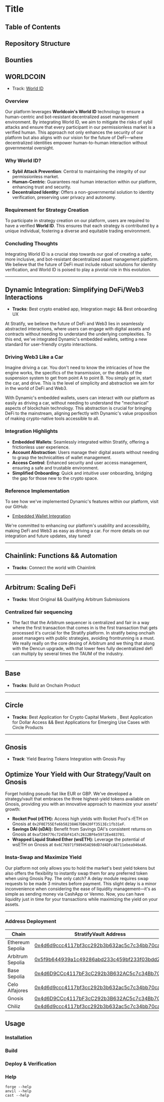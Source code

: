# Title

## Table of Contents

## Repository Structure

## Bounties

## WORLDCOIN

- Track: [World ID](https://worldcoin.org/world-id)

### Overview

Our platform leverages **Worldcoin's World ID** technology to ensure a human-centric and bot-resistant decentralized asset management environment. By integrating World ID, we aim to mitigate the risks of sybil attacks and ensure that every participant in our permissionless market is a verified human. This approach not only enhances the security of our platform but also aligns with our vision for the future of DeFi—where decentralized identities empower human-to-human interaction without governmental oversight.

### Why World ID?

- **Sybil Attack Prevention**: Central to maintaining the integrity of our permissionless market.
- **Human-Centric**: Guarantees real human interaction within our platform, enhancing trust and security.
- **Decentralized Identity**: Offers a non-governmental solution to identity verification, preserving user privacy and autonomy.

### Requirement for Strategy Creation

To participate in strategy creation on our platform, users are required to have a verified **World ID**. This ensures that each strategy is contributed by a unique individual, fostering a diverse and equitable trading environment.

### Concluding Thoughts

Integrating World ID is a crucial step towards our goal of creating a safer, more inclusive, and bot-resistant decentralized asset management platform. We believe that the future of DeFi must include robust solutions for identity verification, and World ID is poised to play a pivotal role in this evolution.

---------------------------------------------------------------------------------------------------------------------------------------------------------------

## Dynamic Integration: Simplifying DeFi/Web3 Interactions

- **Tracks**: Best crypto enabled app,  Integration magic  &&  Best onboarding UX

At Stratify, we believe the future of DeFi and Web3 lies in seamlessly abstracted interactions, where users can engage with digital assets and contracts without needing to understand the underlying complexities. To this end, we've integrated Dynamic's embedded wallets, setting a new standard for user-friendly crypto interactions.

### Driving Web3 Like a Car

Imagine driving a car. You don't need to know the intricacies of how the engine works, the specifics of the transmission, or the details of the suspension system to get from point A to point B. You simply get in, start the car, and drive. This is the level of simplicity and abstraction we aim for in the world of DeFi and Web3.

With Dynamic's embedded wallets, users can interact with our platform as easily as driving a car, without needing to understand the "mechanical" aspects of blockchain technology. This abstraction is crucial for bringing DeFi to the mainstream, aligning perfectly with Dynamic's value proposition of making crypto-native tools accessible to all.

### Integration Highlights

- **Embedded Wallets**: Seamlessly integrated within Stratify, offering a frictionless user experience.
- **Account Abstraction**: Users manage their digital assets without needing to grasp the technicalities of wallet management.
- **Access Control**: Enhanced security and user access management, ensuring a safe and trustable environment.
- **Simplified Onboarding**: Quick and intuitive user onboarding, bridging the gap for those new to the crypto space.

### Reference Implementation

To see how we've implemented Dynamic's features within our platform, visit our GitHub:

- [Embedded Wallet Integration]("")

We're committed to enhancing our platform's usability and accessibility, making DeFi and Web3 as easy as driving a car. For more details on our integration and future updates, stay tuned!

---------------------------------------------------------------------------------------------------------------------------------------------------------------

## Chainlink: Functions && Automation

- **Tracks**:  Connect the world with Chainlink

---------------------------------------------------------------------------------------------------------------------------------------------------------------

## Arbitrum: Scaling DeFi

- **Tracks**: Most Original && Qualifying Arbitrum Submissions

### Centralized fair sequencing

- The fact that the Arbitrum sequencer is centralized and fair in a way where the first transaction that comes in is the first transaction that gets processed it's curcial for the Stratify platform. In stratify being onchaih asset managers with public strategies, avoiding frontrunning is a must. We really really on the core desing of Arbitrum and we thing that along with the Dencun upgrade, with that lower fees fully decentralized defi can multiply by several times the TAUM of the industry.

---------------------------------------------------------------------------------------------------------------------------------------------------------------

## Base

- **Tracks**: Build an Onchain Product

---------------------------------------------------------------------------------------------------------------------------------------------------------------

## Circle

- **Tracks**:  Best Application for Crypto Capital Markets , Best Application for Dollar Access && Best Applications for Emerging Use Cases with Circle Products

---------------------------------------------------------------------------------------------------------------------------------------------------------------

## Gnosis

- **Track**:  Yield Bearing Tokens Integration with Gnosis Pay

## Optimize Your Yield with Our Strategy/Vault on Gnosis

Forget holding pseudo fiat like EUR or GBP. We've developed a strategy/vault that embraces the three highest-yield tokens available on Gnosis, providing you with an innovative approach to maximize your assets' growth:

- **Rocket Pool (rETH):** Access high yields with Rocket Pool's rETH on Gnosis at `0x2F0E755Efe6b58238A67DB420Ff3513Ec1fb31eF`.
- **Savings DAI (sDAI):** Benefit from Savings DAI's consistent returns on Gnosis at `0xaf204776c7245bF4147c2612BF6e5972Ee483701`.
- **Wrapped Liquid Staked Ether (wsETH):** Leverage the potential of wsETH on Gnosis at `0x6C76971f98945AE98dD7d4DFcA8711ebea946eA6`.

### Insta-Swap and Maximize Yield

Our platform not only allows you to hold the market's best yield tokens but also offers the flexibility to instantly swap them for any preferred token when using Gnosis Pay. The only catch? A delay module requires swap requests to be made 3 minutes before payment. This slight delay is a minor inconvenience when considering the ease of liquidity management—it's as simple as sending money via CashApp or Venmo. Now, you can have liquidity just in time for your transactions while maximizing the yield on your assets.

---------------------------------------------------------------------------------------------------------------------------------------------------------------

### Address Deployment

| Chain             | StratifyVault Address |
|-------------------|------------------------------------------------------------------------------------------------------------------------------------------------------------------------------------------------------------------------------|
| Ethereum Sepolia           | [0x4d6d9ccc4117bf3cc292b3b632ac5c7c34bb70ca](https://sepolia.etherscan.io/address/0x4d6d9ccc4117bf3cc292b3b632ac5c7c34bb70ca) |
| Arbitrum Sepolia            | [0x5f9b644939a1c49286abd233c459bf233f03bdd2](https://sepolia.arbiscan.io/address/0x5f9b644939a1c49286abd233c459bf233f03bdd2) |
| Base Sepolia  | [0x4d6D9CCc4117bF3cC292b3B632AC5c7c34Bb70ca](https://sepolia.basescan.org/address/0x4d6D9CCc4117bF3cC292b3B632AC5c7c34Bb70ca) |
| Celo Alfajores  | [0x4d6d9ccc4117bf3cc292b3b632ac5c7c34bb70ca](https://explorer.celo.org/alfajores/address/0x4d6D9CCc4117bF3cC292b3B632AC5c7c34Bb70ca) |
| Gnosis | [0x4d6D9CCc4117bF3cC292b3B632AC5c7c34Bb70ca](https://gnosisscan.io/address/0x4d6D9CCc4117bF3cC292b3B632AC5c7c34Bb70ca) |
| Chiliz | [0x4d6d9ccc4117bf3cc292b3b632ac5c7c34bb70ca](https://spicy-explorer.chiliz.com/address/0x4d6d9ccc4117bf3cc292b3b632ac5c7c34bb70ca) |g

## Usage

### Installation

### Build

### Deploy & Verification

### Help

```shell
forge --help
anvil --help
cast --help
```

